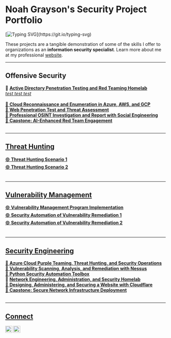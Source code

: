 # Noah Grayson's Security Project Portfolio

[![Typing SVG](https://readme-typing-svg.demolab.com?font=Exo+2&pause=1000&color=A81919&random=false&width=300&lines=Security+Engineering.;Security+Research.;Cloud+Security.;AI+Security.;DevSecOps.;Penetration+Testing.;Red+Teaming.)](https://git.io/typing-svg)

These projects are a tangible demonstration of some of the skills I offer to organizations as an **information security specialist**. Learn more about me at my professional <a href="https://noahsec.pro/">website</a>.

<hr/>

## Offensive Security
🔴 <a href="https://github.com/noah-sec/">**Active Directory Penetration Testing and Red Teaming Homelab** <br/>
   *test test test* 
<br/>
<br/>
🔴 <a href="https://github.com/noah-sec/">**Cloud Reconnaissance and Enumeration in Azure, AWS, and GCP** <br/>
🔴 <a href="https://github.com/noah-sec/">**Web Penetration Test and Threat Assessment** <br/>
🔴 <a href="https://github.com/noah-sec/">**Professional OSINT Investigation and Report with Social Engineering** <br/>
🔴 <a href="https://github.com/noah-sec/">**Capstone: AI-Enhanced Red Team Engagement** <br/>
<br/>
<hr/>

## Threat Hunting
🟣 **Threat Hunting Scenario 1** <br/>
🟣 **Threat Hunting Scenario 2** <br/>
<br/>
<hr/>

## Vulnerability Management
🟢 **Vulnerability Management Program Implementation** <br/>
🟢 **Security Automation of Vulnerability Remediation 1** <br/>
🟢 **Security Automation of Vulnerability Remediation 2** <br/>
<br/>
<hr/>

## Security Engineering
🔵 <a href="https://github.com/noah-sec/">**Azure Cloud Purple Teaming, Threat Hunting, and Security Operations** <br/>
🔵 <a href="https://github.com/noah-sec/">**Vulnerability Scanning, Analysis, and Remediation with Nessus** <br/>
🔵 <a href="https://github.com/noah-sec/python-toolbox">**Python Security Automation Toolbox**</a> <br/>
🔵 <a href="https://github.com/noah-sec/">**Network Engineering, Administration, and Security Homelab** <br/>
🔵 <a href="https://github.com/noah-sec/">**Designing, Administering, and Securing a Website with Cloudflare** <br/>
🔵 <a href="https://github.com/noah-sec/">**Capstone: Secure Network Infrastructure Deployment** <br/>
<br/>
<hr/>

## Connect

[<img align="left" alt="f" width="22px" src="https://cdn.simpleicons.org/x/32" />][twitter]
[<img align="left" alt="f" width="22px" src="https://cdn.jsdelivr.net/npm/simple-icons@latest/icons/linkedin.svg" />][linkedin]

[twitter]: https://x.com/___________
[linkedin]: https://linkedin.com/in/noahsec/

